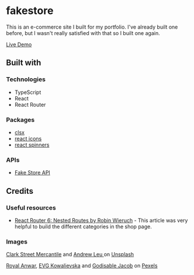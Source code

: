 # fakestore

This is an e-commerce site I built for my portfolio. I've already built one before, but I wasn't really satisfied with that so I built one again.

[Live Demo](https://chamara-wijepala.github.io/shopping-cart-v2/)

## Built with

### Technologies

- TypeScript
- React
- React Router

### Packages

- [clsx](https://www.npmjs.com/package/clsx)
- [react icons](https://react-icons.github.io/react-icons)
- [react spinners](https://www.npmjs.com/package/react-spinners)

### APIs

- [Fake Store API](https://fakestoreapi.com/)

## Credits

### Useful resources

- [React Router 6: Nested Routes by Robin Wieruch](https://www.robinwieruch.de/react-router-nested-routes/) - This article was very helpful to build the different categories in the shop page.

### Images

[Clark Street Mercantile](https://unsplash.com/@mercantile) and [Andrew Leu
](https://unsplash.com/@andrewleu) on [Unsplash](https://unsplash.com/)

[Royal Anwar](https://www.pexels.com/@royalanwar/), [EVG Kowalievska](https://www.pexels.com/@evgphotos/) and [Godisable Jacob](https://www.pexels.com/@godisable-jacob-226636/) on [Pexels](https://www.pexels.com/)
